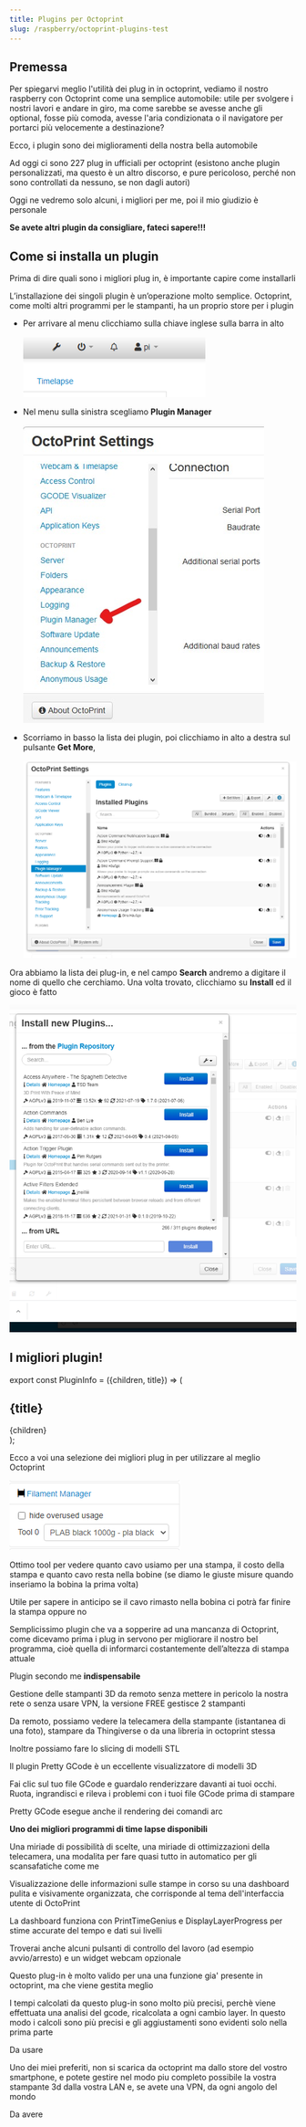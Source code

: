 ```yaml
---
title: Plugins per Octoprint
slug: /raspberry/octoprint-plugins-test
---
```


## Premessa

Per spiegarvi meglio l'utilità dei plug in in octoprint, vediamo il nostro raspberry con Octoprint come una semplice automobile: utile per svolgere i nostri lavori e andare in giro, ma come sarebbe se avesse anche gli optional, fosse più comoda, avesse l'aria condizionata o il navigatore per portarci più velocemente a destinazione?

Ecco, i plugin sono dei miglioramenti della nostra bella automobile

Ad oggi ci sono 227 plug in ufficiali per octoprint (esistono anche plugin personalizzati, ma questo è un altro discorso, e pure pericoloso, perché non sono controllati da nessuno, se non dagli autori)

Oggi ne vedremo solo alcuni, i migliori per me, poi il mio giudizio è personale

**Se avete altri plugin da consigliare, fateci sapere!!!**

## Come si installa un plugin

Prima di dire quali sono i migliori plug in, è importante capire come installarli

L’installazione dei singoli plugin è un’operazione molto semplice. Octoprint, come molti altri programmi per le stampanti, ha un proprio store per i plugin

* Per arrivare al menu clicchiamo sulla chiave inglese sulla barra in alto
  
  [ ![Chiave Inglese](/img/chiaveInglese.PNG) ](/img/chiaveInglese.PNG)

* Nel menu sulla sinistra scegliamo **Plugin Manager**

  [ ![Plugin Manager](/img/foto1.jpg) ](/img/foto1.jpg)


* Scorriamo in basso la lista dei plugin, poi clicchiamo in alto a destra sul pulsante **Get More**,

  [ ![Get More](/img/foto2.PNG) ](/img/foto2.PNG)

Ora abbiamo la lista dei plug-in, e nel campo **Search** andremo a digitare il nome di quello che cerchiamo. Una volta trovato, clicchiamo su **Install** ed il gioco è fatto

  [ ![Install](/img/foto3.PNG) ](/img/foto3.PNG)

## I migliori plugin!

export const PluginInfo = ({children, title}) => (
  <div
    style={{
      backgroundColor: '#c2d9fc',
      borderRadius: '5px',
      color: '#000000',
      padding: '30px',
      margin: '10px',
    }}>
    <h2 style={{
        color:'#fff'
    }}>{title}</h2>
    {children}
  </div>
);

Ecco a voi una selezione dei migliori plug in per utilizzare al meglio Octoprint

<PluginInfo title="Octoprint-FilamentManager">

  [ ![Filament Manager](/img/filamentManager.PNG) ](/img/filamentManager.PNG)

Ottimo tool per vedere quanto cavo usiamo per una stampa, il costo della stampa e quanto cavo resta nella bobine (se diamo le giuste misure quando inseriamo la bobina la prima volta)

Utile per sapere in anticipo se il cavo rimasto nella bobina ci potrà far finire la stampa oppure no

</PluginInfo>


<PluginInfo title="Display Layer Progress">

Semplicissimo plugin che va a sopperire ad una mancanza di Octoprint, come dicevamo prima i plug in servono per migliorare il nostro bel programma, cioè quella di informarci costantemente dell’altezza di stampa attuale
</PluginInfo>

<PluginInfo title="AstroPrint">

Plugin secondo me **indispensabile**

Gestione delle stampanti 3D da remoto senza mettere in pericolo la nostra rete o senza usare VPN, la versione FREE gestisce 2 stampanti

Da remoto, possiamo vedere la telecamera della stampante (istantanea di una foto), stampare da Thingiverse o da una libreria in octoprint stessa 

Inoltre possiamo fare lo slicing di modelli STL

</PluginInfo>

<PluginInfo title="OctoPrint-PrettyGCode">

Il plugin Pretty GCode è un eccellente visualizzatore di modelli 3D

Fai clic sul tuo file GCode e guardalo renderizzare davanti ai tuoi occhi. Ruota, ingrandisci e rileva i problemi con i tuoi file GCode prima di stampare 

Pretty GCode esegue anche il rendering dei comandi arc
</PluginInfo>


<PluginInfo title="Octolapse">

**Uno dei migliori programmi di time lapse disponibili**

Una miriade di possibilità di scelte, una miriade di ottimizzazioni della telecamera, una modalita per fare quasi tutto in automatico per gli scansafatiche come me

</PluginInfo>

<PluginInfo title="OctoPrint-Dashboard">

Visualizzazione delle informazioni sulle stampe in corso su una dashboard pulita e visivamente organizzata, che corrisponde al tema dell'interfaccia utente di OctoPrint

La dashboard funziona con PrintTimeGenius e DisplayLayerProgress per stime accurate del tempo e dati sui livelli 

Troverai anche alcuni pulsanti di controllo del lavoro (ad esempio avvio/arresto) e un widget webcam opzionale
</PluginInfo>


<PluginInfo title="PrintTimeGenius">

Questo plug-in è molto valido per una una funzione gia' presente in octoprint, ma che viene gestita meglio

I tempi calcolati da questo plug-in sono molto più precisi, perchè viene effettuata una analisi del gcode, ricalcolata a ogni cambio layer. In questo modo i calcoli sono più precisi e gli aggiustamenti sono evidenti solo nella prima parte

Da usare
</PluginInfo>

<PluginInfo title="Octopod">

Uno dei miei preferiti, non si scarica da octoprint ma dallo store del vostro smartphone, e potete gestire nel modo piu completo possibile la vostra stampante 3d dalla vostra LAN e, se avete una VPN, da ogni angolo del mondo

Da avere
</PluginInfo>

